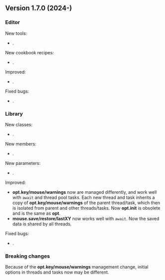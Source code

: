 ## Version 1.7.0 (2024-)

### Editor
New tools:
- .

New cookbook recipes:
- .

Improved:
- .

Fixed bugs:
- .

### Library
New classes:
- .

New members:
- .

New parameters:
- .

Improved:
- **opt.key/mouse/warnings** now are managed differently, and work well with `await` and thread pool tasks. Each new thread and task inherits a copy of **opt.key/mouse/warnings** of the parent thread/task, which then is isolated from parent and other threads/tasks. Now **opt.init** is obsolete and is the same as **opt**.
- **mouse.save/restore/lastXY** now works well with `await`. Now the saved data is shared by all threads.

Fixed bugs:
- .

### Breaking changes
Because of the **opt.key/mouse/warnings** management change, initial options in threads and tasks now may be different.

